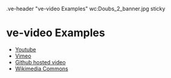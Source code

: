 .ve-header "ve-video Examples" wc:Doubs_2_banner.jpg sticky

# ve-video Examples

- [Youtube](youtube)
- [Vimeo](vimeo)
- [Github hosted video](github-hosted)
- [Wikimedia Commons](wikimedia)
